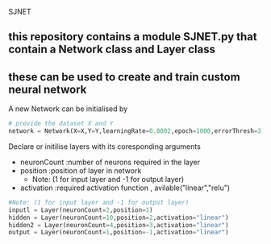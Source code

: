 SJNET
## this repository contains a module SJNET.py that contain a Network class and Layer class 
## these can be used to create and train custom neural network

A new Network can be initialised by 

```python
# provide the dataset X and Y 
network = Network(X=X,Y=Y,learningRate=0.0002,epoch=1000,errorThresh=3)
```
Declare or initilise layers with its coresponding arguments
- neuronCount :number of neurons required in the layer
- position    :position of layer in network
  - Note: (1 for input layer and -1 for output layer)
- activation  :required activation function , avilable("linear","relu")

```python
#Note: (1 for input layer and -1 for output layer)
inputl = Layer(neuronCount=2,position=1)
hidden = Layer(neuronCount=10,position=2,activation="linear")
hidden2 = Layer(neuronCount=4,position=3,activation="linear")
output = Layer(neuronCount=1,position=-1,activation="linear")
```

